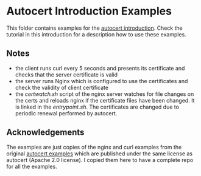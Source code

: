 # Autocert Introduction Examples

This folder contains examples for the [autocert introduction](https://cozykube.com/autocert/). Check the tutorial in this introduction for a description how to use these examples.

## Notes

- the client runs curl every 5 seconds and presents its certificate and checks that the server certificate is valid
- the server runs Nginx which is configured to use the certificates and check the validity of client certificate
- the *certwatch.sh* script of the nginx server watches for file changes on the certs and reloads nginx if the certificate files have been changed. It is linked in the *entrypoint.sh*. The certificates are changed due to periodic renewal performed by autocert.

## Acknowledgements

The examples are just copies of the nginx and curl examples from the original [autocert examples](https://github.com/smallstep/autocert/tree/master/examples) which are published under the same license as autocert (Apache 2.0 license). I copied them here to have a complete repo for all the examples.